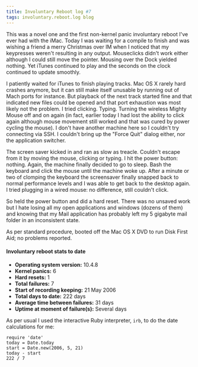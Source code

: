 ```yaml
---
title: Involuntary Reboot log #7
tags: involuntary.reboot.log blog
---
```


This was a novel one and the first non-kernel panic involuntary reboot I've ever had with the iMac. Today I was waiting for a compile to finish and was wishing a friend a merry Christmas over IM when I noticed that my keypresses weren't resulting in any output. Mouseclicks didn't work either although I could still move the pointer. Mousing over the Dock yielded nothing. Yet iTunes continued to play and the seconds on the clock continued to update smoothly.

I patiently waited for iTunes to finish playing tracks. Mac OS X rarely hard crashes anymore, but it can still make itself unusable by running out of Mach ports for instance. But playback of the next track started fine and that indicated new files could be opened and that port exhaustion was most likely not the problem. I tried clicking. Typing. Turning the wireless Mighty Mouse off and on again (in fact, earlier today I had lost the ability to click again although mouse movement still worked and that was cured by power cycling the mouse). I don't have another machine here so I couldn't try connecting via SSH. I couldn't bring up the "Force Quit" dialog either, nor the application switcher.

The screen saver kicked in and ran as slow as treacle. Couldn't escape from it by moving the mouse, clicking or typing. I hit the power button: nothing. Again, the machine finally decided to go to sleep. Bash the keyboard and click the mouse until the machine woke up. After a minute or two of clomping the keyboard the screensaver finally snapped back to normal performance levels and I was able to get back to the desktop again. I tried plugging in a wired mouse: no difference, still couldn't click.

So held the power button and did a hard reset. There was no unsaved work but I hate losing all my open applications and windows (dozens of them) and knowing that my Mail application has probably left my 5 gigabyte mail folder in an inconsistent state.

As per standard procedure, booted off the Mac OS X DVD to run Disk First Aid; no problems reported.

#### Involuntary reboot stats to date

-   **Operating system version:** 10.4.8
-   **Kernel panics:** 6
-   **Hard resets:** 1
-   **Total failures:** 7
-   **Start of recording keeping:** 21 May 2006
-   **Total days to date:** 222 days
-   **Average time between failures:** 31 days
-   **Uptime at moment of failure(s):** Several days

As per usual I used the interactive Ruby interpreter, `irb`, to do the date calculations for me:

    require 'date'
    today = Date.today
    start = Date.new(2006, 5, 21)
    today - start
    222 / 7
